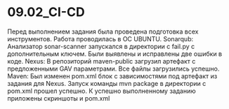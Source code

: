 # 09.02_CI-CD
Перед выполнением задания была проведена подготовка всех инструментов.
Работа проводилась в ОС UBUNTU.
Sonarqub:
Анализатор sonar-scanner запускался в директории с fail.py с дополнительным ключем.
Были выявлены и исправлены две ошибки в коде.
Nexus:
В репозиторий maven-public загрузил артефакт с предложенными GAV параметрами.
Все файлы загрузились успешно.
Maven:
Был изменен pom.xml блок с зависимостями под артефакт из задания для Nexus.
Запуск команды mvn package в директории с pom.xml прошел успешно.
К успешно выполненному заданию приложены скриншоты и pom.xml 
